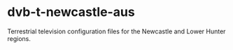 # dvb-t-newcastle-aus
Terrestrial television configuration files for the Newcastle and Lower Hunter regions.
